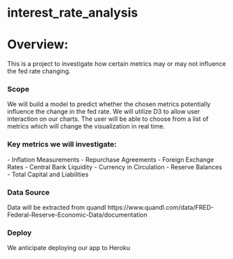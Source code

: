 # interest_rate_analysis

<h1>Overview: </h1>
This is a project to investigate how certain metrics may or may not influence the fed rate changing.

<h3>Scope</h3>
We will build a model to predict whether the chosen metrics potentially influence the change in the fed rate.
We will utilize D3 to allow user interaction on our charts.
The user will be able to choose from a list of metrics which will change the visualization in real time.

<h3>Key metrics we will investigate:</h3>
    - Inflation Measurements
    - Repurchase Agreements
    - Foreign Exchange Rates
    - Central Bank Liquidity
    - Currency in Circulation
    - Reserve Balances
    - Total Capital and Liabilities

<h3>Data Source</h3>
Data will be extracted from quandl
https://www.quandl.com/data/FRED-Federal-Reserve-Economic-Data/documentation

<h3>Deploy</h3>
We anticipate deploying our app to Heroku
